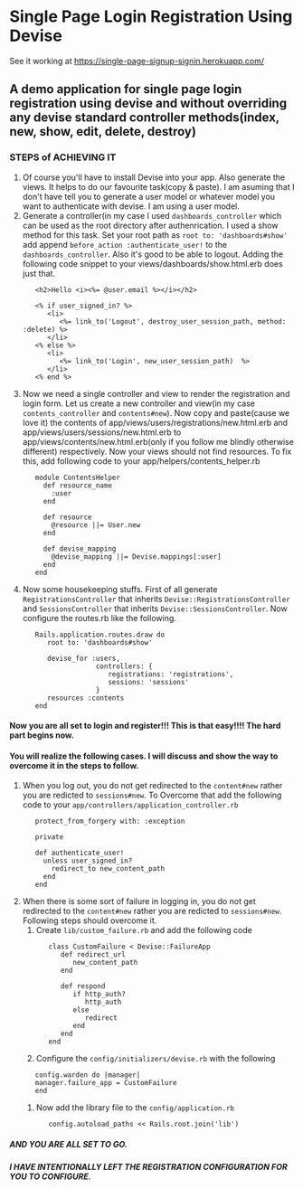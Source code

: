 # Single Page Login Registration Using Devise
See it working at https://single-page-signup-signin.herokuapp.com/

## A demo application for single page login registration using devise and without overriding any devise standard controller methods(index, new, show, edit, delete, destroy)

### STEPS of ACHIEVING IT
1. Of course you'll have to install Devise into your app. Also generate the views. It helps to do our favourite task(copy & paste). I am asuming that I don't have tell you to generate a user model or whatever model you want to authenticate with devise. I am using a user model.
1. Generate a controller(in my case I used `dashboards_controller` which can be used as the root directory after authenrication. I used a show method for this task. Set your root path as `root to: 'dashboards#show'` add append `before_action :authenticate_user!` to the `dashboards_controller`. Also it's good to be able to logout. Adding the following code snippet to your views/dashboards/show.html.erb does just that.
   ```
      <h2>Hello <i><%= @user.email %></i></h2>

      <% if user_signed_in? %>
         <li>
            <%= link_to('Logout', destroy_user_session_path, method: :delete) %>
         </li>
      <% else %>
         <li>
            <%= link_to('Login', new_user_session_path)  %>
         </li>
      <% end %>
   ```
1. Now we need a single controller and view to render the registration and login form. Let us create a new controller and view(in my case `contents_controller` and `contents#new`). Now copy and paste(cause we love it) the contents of app/views/users/registrations/new.html.erb and app/views/users/sessions/new.html.erb to app/views/contents/new.html.erb(only if you follow me blindly otherwise different) respectively. Now your views should not find resources. To fix this, add following code to your app/helpers/contents_helper.rb
   ```
      module ContentsHelper
        def resource_name
          :user
        end

        def resource
          @resource ||= User.new
        end

        def devise_mapping
          @devise_mapping ||= Devise.mappings[:user]
        end
      end
   ```
1. Now some housekeeping stuffs. First of all generate `RegistrationsController` that inherits `Devise::RegistrationsController` and `SessionsController` that inherits `Devise::SessionsController`. Now configure the routes.rb like the following.
   ```
      Rails.application.routes.draw do
         root to: 'dashboards#show'

         devise_for :users,
                     controllers: {
                        registrations: 'registrations',
                        sessions: 'sessions'
                     }
         resources :contents
      end
   ```
#### Now you are all set to login and register!!! This is that easy!!!! The hard part begins now.
#### You will realize the following cases. I will discuss and show the way to overcome it in the steps to follow.

1. When you log out, you do not get redirected to the `content#new` rather you are redicted to `sessions#new`. To Overcome that add the following code to your `app/controllers/application_controller.rb`
   ```
      protect_from_forgery with: :exception

      private

      def authenticate_user!
        unless user_signed_in?
          redirect_to new_content_path
        end
      end
   ```
1. When there is some sort of failure in logging in, you do not get redirected to the `content#new` rather you are redicted to `sessions#new`. Following steps should overcome it.
   1. Create `lib/custom_failure.rb` and add the following code
      ```
         class CustomFailure < Devise::FailureApp
            def redirect_url
               new_content_path
            end

            def respond
               if http_auth?
                  http_auth
               else
                  redirect
               end
            end
         end
      ```
   1. Configure the `config/initializers/devise.rb` with the following
     ```
        config.warden do |manager|
        manager.failure_app = CustomFailure
        end
     ```
   1. Now add the library file to the `config/application.rb`
      ```
         config.autoload_paths << Rails.root.join('lib')
      ```
##### AND YOU ARE ALL SET TO GO.
##### I HAVE INTENTIONALLY LEFT THE REGISTRATION CONFIGURATION FOR YOU TO CONFIGURE.
